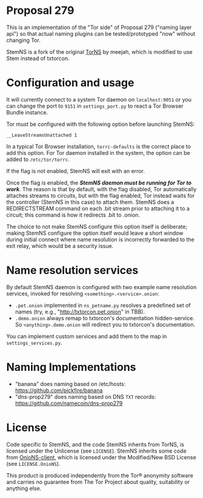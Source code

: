 
# Proposal 279

This is an implementation of the "Tor side" of Proposal 279 ("naming
layer api") so that actual naming plugins can be tested/prototyped
"now" without changing Tor.

StemNS is a fork of the original [TorNS](https://github.com/meejah/TorNS) by meejah, which is modified to use Stem instead of txtorcon.

# Configuration and usage

It will currently connect to a system Tor daemon on `localhost:9051` or you can
change the port to `9151` in `settings_port.py` to react a Tor Browser Bundle
instance.

Tor must be configured with the following option before launching StemNS:

```
__LeaveStreamsUnattached 1
```

In a typical Tor Browser installation, `torrc-defaults` is the correct place to
add this option.  For Tor daemon installed in the system, the option can be added
to `/etc/tor/torrc`.

If the flag is not enabled, StemNS will exit with an error.

Once the flag is enabled, the ***StemNS daemon must be running for Tor to
work***.  The reason is that by default, with the flag disabled, Tor
automatically attaches streams to circuits, but with the flag enabled, Tor
instead waits for the controller (StemNS in this case) to attach them. StemNS
does a REDIRECTSTREAM command on each .bit stream prior to attaching it to a
circuit; this command is how it redirects .bit to .onion.

The choice to not make StemNS configure this option itself is deliberate;
making StemNS configure the option itself would leave a short window during
initial connect where name resolution is incorrectly forwarded to the exit
relay, which would be a security issue.

# Name resolution services

By default StemNS daemon is configured with two example name resolution
services, invoked for resolving `<something>.<service>.onion`:
* `.pet.onion` implemented in `ns_petname.py` resolves a predefined set
of names (try, e.g., "http://txtorcon.pet.onion" in TBB).
* `.demo.onion` always remap to txtorcon's documentation hidden-service. So
  `<anything>.demo.onion` will redirect you to txtorcon's documentation.

You can implement custom services and add them to the map in
`settings_services.py`.

# Naming Implementations

 - "banana" does naming based on /etc/hosts: https://github.com/pickfire/banana
 - "dns-prop279" does naming based on DNS `TXT` records: https://github.com/namecoin/dns-prop279

# License

Code specific to StemNS, and the code StemNS inherits from TorNS, is licensed under the Unlicense (see `LICENSE`).  StemNS inherits some code from [OnioNS-client](https://github.com/Jesse-V/OnioNS-client), which is licensed under the Modified/New BSD License (see `LICENSE.OnioNS`).

This product is produced independently from the Tor® anonymity software and carries no guarantee from The Tor Project about quality, suitability or anything else.
